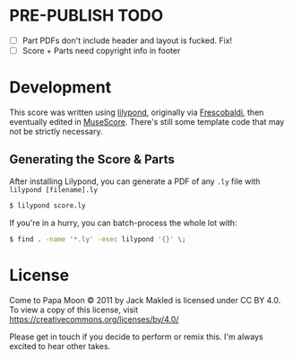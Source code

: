 # PRE-PUBLISH TODO

- [ ] Part PDFs don't include header and layout is fucked. Fix!
- [ ] Score + Parts need copyright info in footer

# Development

This score was written using [lilypond](https://lilypond.org), originally via [Frescobaldi](https://frescobaldi.org), then eventually edited in [MuseScore](https://musescore.com). There's still some template code that may not be strictly necessary.

## Generating the Score & Parts

After installing Lilypond, you can generate a PDF of any `.ly` file with `lilypond [filename].ly`

```bash
$ lilypond score.ly
```

If you're in a hurry, you can batch-process the whole lot with:

```bash
$ find . -name '*.ly' -exec lilypond '{}' \;
```

# License

Come to Papa Moon © 2011 by Jack Makled is licensed under CC BY 4.0. To view a copy of this license, visit https://creativecommons.org/licenses/by/4.0/

Please get in touch if you decide to perform or remix this. I'm always excited to hear other takes.